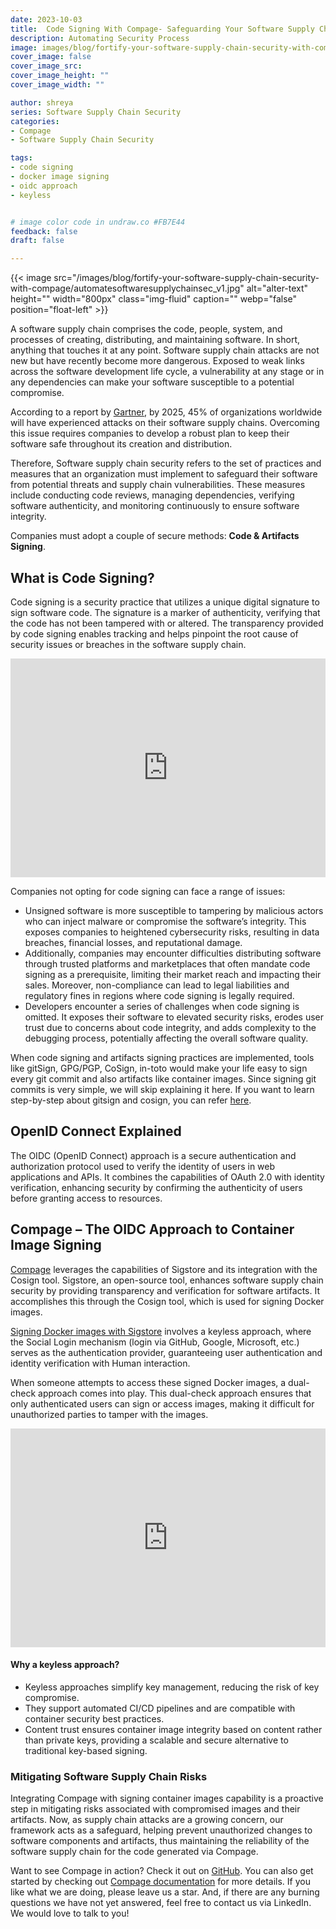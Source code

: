 ```yaml
---
date: 2023-10-03
title:  Code Signing With Compage- Safeguarding Your Software Supply Chain from Threats
description: Automating Security Process
image: images/blog/fortify-your-software-supply-chain-security-with-compage/automatesoftwaresupplychainsec.jpg
cover_image: false
cover_image_src: 
cover_image_height: ""
cover_image_width: ""

author: shreya
series: Software Supply Chain Security
categories:
- Compage
- Software Supply Chain Security

tags:
- code signing
- docker image signing
- oidc approach
- keyless


# image color code in undraw.co #FB7E44
feedback: false
draft: false

---
```

{{< image src="/images/blog/fortify-your-software-supply-chain-security-with-compage/automatesoftwaresupplychainsec_v1.jpg" alt="alter-text" height="" width="800px" class="img-fluid" caption="" webp="false" position="float-left" >}}

A software supply chain comprises the code, people, system, and processes of creating, distributing, and maintaining software. In short, anything that touches it at any point. Software supply chain attacks are not new but have recently become more dangerous. Exposed to weak links across the software development life cycle, a vulnerability at any stage or in any dependencies can make your software susceptible to a potential compromise.

According to a report by [Gartner](https://www.gartner.com/en/newsroom/press-releases/2022-03-07-gartner-identifies-top-security-and-risk-management-trends-for-2022), by 2025, 45% of organizations worldwide will have experienced attacks on their software supply chains. Overcoming this issue requires companies to develop a robust plan to keep their software safe throughout its creation and distribution.

Therefore, Software supply chain security refers to the set of practices and measures that an organization must implement to safeguard their software from potential threats and supply chain vulnerabilities. These measures include conducting code reviews, managing dependencies, verifying software authenticity, and monitoring continuously to ensure software integrity.

Companies must adopt a couple of secure methods: **Code & Artifacts Signing**.

## What is Code Signing?

Code signing is a security practice that utilizes a unique digital signature to sign software code. The signature is a marker of authenticity, verifying that the code has not been tampered with or altered. The transparency provided by code signing enables tracking and helps pinpoint the root cause of security issues or breaches in the software supply chain.

<iframe src="https://www.linkedin.com/embed/feed/update/urn:li:share:7113013653993390080" height="350" width="504" frameborder="0" allowfullscreen="" title="Embedded post"></iframe>

Companies not opting for code signing can face a range of issues:

* Unsigned software is more susceptible to tampering by malicious actors who can inject malware or compromise the software’s integrity. This exposes companies to heightened cybersecurity risks, resulting in data breaches, financial losses, and reputational damage.
* Additionally, companies may encounter difficulties distributing software through trusted platforms and marketplaces that often mandate code signing as a prerequisite, limiting their market reach and impacting their sales. Moreover, non-compliance can lead to legal liabilities and regulatory fines in regions where code signing is legally required.
* Developers encounter a series of challenges when code signing is omitted. It exposes their software to elevated security risks, erodes user trust due to concerns about code integrity, and adds complexity to the debugging process, potentially affecting the overall software quality.

When code signing and artifacts signing practices are implemented, tools like gitSign, GPG/PGP, CoSign, in-toto would make your life easy to sign every git commit and also artifacts like container images. Since signing git commits is very simple, we will skip explaining it here. If you want to learn step-by-step about gitsign and cosign, you can refer [here](https://docs.sigstore.dev/signing/gitsign/).

## OpenID Connect Explained  

The OIDC (OpenID Connect) approach is a secure authentication and authorization protocol used to verify the identity of users in web applications and APIs. It combines the capabilities of OAuth 2.0 with identity verification, enhancing security by confirming the authenticity of users before granting access to resources.  

## Compage – The OIDC Approach to Container Image Signing

[Compage](https://intelops.ai/compage/) leverages the capabilities of Sigstore and its integration with the Cosign tool. Sigstore, an open-source tool, enhances software supply chain security by providing transparency and verification for software artifacts. It accomplishes this through the Cosign tool, which is used for signing Docker images.

[Signing Docker images with Sigstore](https://github.com/sigstore/cosign) involves a keyless approach, where the Social Login mechanism (login via GitHub, Google, Microsoft, etc.) serves as the authentication provider, guaranteeing user authentication and identity verification with Human interaction.

When someone attempts to access these signed Docker images, a dual-check approach comes into play. This dual-check approach ensures that only authenticated users can sign or access images, making it difficult for unauthorized parties to tamper with the images.  

<iframe src="https://www.linkedin.com/embed/feed/update/urn:li:share:7113413683707342849" height="350" width="504" frameborder="0" allowfullscreen="" title="Embedded post"></iframe>

#### Why a keyless approach?  

* Keyless approaches simplify key management, reducing the risk of key compromise.  
* They support automated CI/CD pipelines and are compatible with container security best practices.  
* Content trust ensures container image integrity based on content rather than private keys, providing a scalable and secure alternative to traditional key-based signing.

### Mitigating Software Supply Chain Risks

Integrating Compage with signing container images capability is a proactive step in mitigating risks associated with compromised images and their artifacts. Now, as supply chain attacks are a growing concern, our framework acts as a safeguard, helping prevent unauthorized changes to software components and artifacts, thus maintaining the reliability of the software supply chain for the code generated via Compage.

Want to see Compage in action? Check it out on [GitHub](https://github.com/intelops/compage). You can also get started by checking out [Compage documentation](https://docs.intelops.ai/compage/latest/) for more details. If you like what we are doing, please leave us a star. And, if there are any burning questions we have not yet answered, feel free to contact us via LinkedIn. We would love to talk to you!
